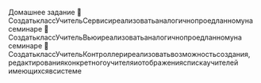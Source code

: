 Домашнее задание
📌СоздатьклассУчительСервисиреализоватьаналогичнопроедланномуна семинаре
📌СоздатьклассУчительВьюиреализоватьаналогичнопроедланномуна семинаре
📌СоздатьклассУчительКонтроллериреализоватьвозможностьсоздания, редактированияконкретногоучителяиотображенияспискаучителей имеющихсявсистеме
